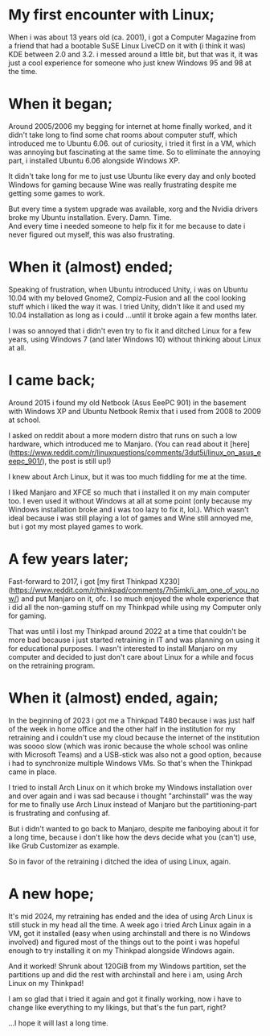 # My first encounter with Linux;

When i was about 13 years old (ca. 2001), i got a Computer Magazine from a friend that had a bootable SuSE Linux LiveCD on it with (i think it was) KDE between 2.0 and 3.2. i messed around a little bit, but that was it, it was just a cool experience for someone who just knew Windows 95 and 98 at the time. 

# When it began;

Around 2005/2006 my begging for internet at home finally worked, and it didn't take long to find some chat rooms about computer stuff, which introduced me to Ubuntu 6.06. out of curiosity, i tried it first in a VM, which was annoying but fascinating at the same time. So to eliminate the annoying part, i installed Ubuntu 6.06 alongside Windows XP. 

It didn't take long for me to just use Ubuntu like every day and only booted Windows for gaming because Wine was really frustrating despite me getting some games to work.

But every time a system upgrade was available, xorg and the Nvidia drivers broke my Ubuntu installation. Every. Damn. Time.   
And every time i needed someone to help fix it for me because to date i never figured out myself, this was also frustrating.

# When it (almost) ended;

Speaking of frustration, when Ubuntu introduced Unity, i was on Ubuntu 10.04 with my beloved Gnome2, Compiz-Fusion and all the cool looking stuff which i liked the way it was. I tried Unity, didn't like it and used my 10.04 installation as long as i could ...until it broke again a few months later.  
  
I was so annoyed that i didn't even try to fix it and ditched Linux for a few years, using Windows 7 (and later Windows 10) without thinking about Linux at all.

# I came back;

Around 2015 i found my old Netbook (Asus EeePC 901) in the basement with Windows XP and Ubuntu Netbook Remix that i used from 2008 to 2009 at school. 

I asked on reddit about a more modern distro that runs on such a low hardware, which introduced me to Manjaro. (You can read about it \[here\](https://www.reddit.com/r/linuxquestions/comments/3dut5i/linux_on_asus_eeepc_901/), the post is still up!)

I knew about Arch Linux, but it was too much fiddling for me at the time.

I liked Manjaro and XFCE so much that i installed it on my main computer too. I even used it without Windows at all at some point (only because my Windows installation broke and i was too lazy to fix it, lol.). Which wasn't ideal because i was still playing a lot of games and Wine still annoyed me, but i got my most played games to work.

# A few years later;

Fast-forward to 2017, i got \[my first Thinkpad X230\](https://www.reddit.com/r/thinkpad/comments/7h5imk/i_am_one_of_you_now/) and put Manjaro on it, ofc. I so much enjoyed the whole experience that i did all the non-gaming stuff on my Thinkpad while using my Computer only for gaming. 

That was until i lost my Thinkpad around 2022 at a time that couldn't be more bad because i just started retraining in IT and was planning on using it for educational purposes. I wasn't interested to install Manjaro on my computer and decided to just don't care about Linux for a while and focus on the retraining program.

# When it (almost) ended, again;

In the beginning of 2023 i got me a Thinkpad T480 because i was just half of the week in home office and the other half in the institution for my retraining and i couldn't use my cloud because the internet of the institution was soooo slow (which was ironic because the whole school was online with Microsoft Teams) and a USB-stick was also not a good option, because i had to synchronize multiple Windows VMs. So that's when the Thinkpad came in place.

I tried to install Arch Linux on it which broke my Windows installation over and over again and i was sad because i thought "archinstall" was the way for me to finally use Arch Linux instead of Manjaro but the partitioning-part is frustrating and confusing af. 

But i didn't wanted to go back to Manjaro, despite me fanboying about it for a long time, because i don't like how the devs decide what you (can't) use, like Grub Customizer as example. 

So in favor of the retraining i ditched the idea of using Linux, again.

# A new hope;

It's mid 2024, my retraining has ended and the idea of using Arch Linux is still stuck in my head all the time. A week ago i tried Arch Linux again in a VM, got it installed (easy when using archinstall and there is no Windows involved) and figured most of the things out to the point i was hopeful enough to try installing it on my Thinkpad alongside Windows again.  
  
And it worked! Shrunk about 120GiB from my Windows partition, set the partitions up and did the rest with archinstall and here i am, using Arch Linux on my Thinkpad!

I am so glad that i tried it again and got it finally working, now i have to change like everything to my likings, but that's the fun part, right?

  
...I hope it will last a long time.
